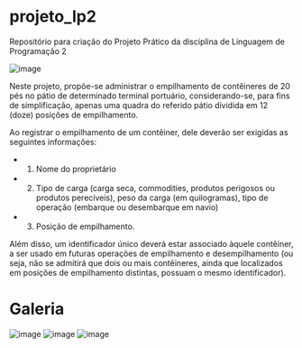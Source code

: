 # projeto_lp2
Repositório para criação do Projeto Prático da disciplina de Linguagem de Programação 2

![image](https://user-images.githubusercontent.com/75325265/173696585-2a1b053b-1120-42bb-a26b-ef1d43a33690.png)

Neste projeto, propõe-se administrar o empilhamento de contêineres de 20 pés no pátio de determinado terminal portuário,
considerando-se, para fins de simplificação, apenas uma quadra do referido pátio dividida em 12 (doze) posições de empilhamento.

Ao registrar o empilhamento de um contêiner, dele deverão ser exigidas as seguintes informações:
 - 1. Nome do proprietário
 - 2. Tipo de carga (carga seca, commodities, produtos perigosos ou produtos perecíveis), peso da carga (em quilogramas), tipo de operação
(embarque ou desembarque em navio)
 - 3. Posição de empilhamento.

Além disso, um identificador único deverá estar associado àquele contêiner,
a ser usado em futuras operações de empilhamento e desempilhamento (ou seja, não se admitirá que dois ou mais
contêineres, ainda que localizados em posições de empilhamento distintas, possuam o mesmo identificador).

# Galeria 
![image](https://user-images.githubusercontent.com/75325265/177058885-40757088-462a-49e1-ba21-f1e2b2c0b98c.png)
![image](https://user-images.githubusercontent.com/75325265/177058897-c676cb13-6c09-4e65-9746-10a850205b0d.png)
![image](https://user-images.githubusercontent.com/75325265/177058978-9a3e4282-1584-4216-8291-6950d9b766e8.png)



